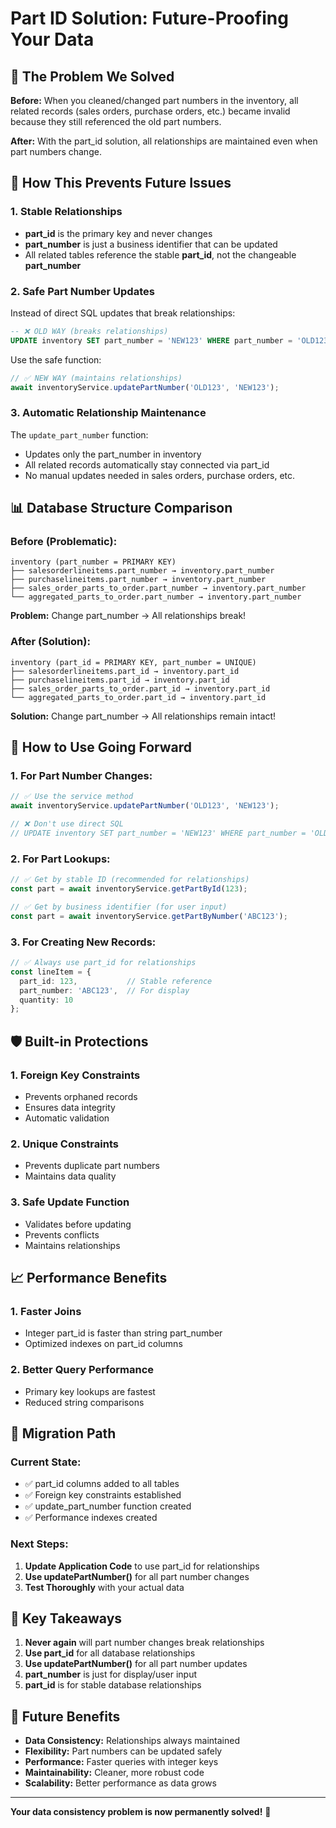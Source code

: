 # Part ID Solution: Future-Proofing Your Data

## 🎯 The Problem We Solved

**Before:** When you cleaned/changed part numbers in the inventory, all related records (sales orders, purchase orders, etc.) became invalid because they still referenced the old part numbers.

**After:** With the part_id solution, all relationships are maintained even when part numbers change.

## 🚀 How This Prevents Future Issues

### 1. **Stable Relationships**
- **part_id** is the primary key and never changes
- **part_number** is just a business identifier that can be updated
- All related tables reference the stable **part_id**, not the changeable **part_number**

### 2. **Safe Part Number Updates**
Instead of direct SQL updates that break relationships:
```sql
-- ❌ OLD WAY (breaks relationships)
UPDATE inventory SET part_number = 'NEW123' WHERE part_number = 'OLD123';
```

Use the safe function:
```typescript
// ✅ NEW WAY (maintains relationships)
await inventoryService.updatePartNumber('OLD123', 'NEW123');
```

### 3. **Automatic Relationship Maintenance**
The `update_part_number` function:
- Updates only the part_number in inventory
- All related records automatically stay connected via part_id
- No manual updates needed in sales orders, purchase orders, etc.

## 📊 Database Structure Comparison

### Before (Problematic):
```
inventory (part_number = PRIMARY KEY)
├── salesorderlineitems.part_number → inventory.part_number
├── purchaselineitems.part_number → inventory.part_number
├── sales_order_parts_to_order.part_number → inventory.part_number
└── aggregated_parts_to_order.part_number → inventory.part_number
```

**Problem:** Change part_number → All relationships break!

### After (Solution):
```
inventory (part_id = PRIMARY KEY, part_number = UNIQUE)
├── salesorderlineitems.part_id → inventory.part_id
├── purchaselineitems.part_id → inventory.part_id
├── sales_order_parts_to_order.part_id → inventory.part_id
└── aggregated_parts_to_order.part_id → inventory.part_id
```

**Solution:** Change part_number → All relationships remain intact!

## 🔧 How to Use Going Forward

### 1. **For Part Number Changes:**
```typescript
// ✅ Use the service method
await inventoryService.updatePartNumber('OLD123', 'NEW123');

// ❌ Don't use direct SQL
// UPDATE inventory SET part_number = 'NEW123' WHERE part_number = 'OLD123';
```

### 2. **For Part Lookups:**
```typescript
// ✅ Get by stable ID (recommended for relationships)
const part = await inventoryService.getPartById(123);

// ✅ Get by business identifier (for user input)
const part = await inventoryService.getPartByNumber('ABC123');
```

### 3. **For Creating New Records:**
```typescript
// ✅ Always use part_id for relationships
const lineItem = {
  part_id: 123,           // Stable reference
  part_number: 'ABC123',  // For display
  quantity: 10
};
```

## 🛡️ Built-in Protections

### 1. **Foreign Key Constraints**
- Prevents orphaned records
- Ensures data integrity
- Automatic validation

### 2. **Unique Constraints**
- Prevents duplicate part numbers
- Maintains data quality

### 3. **Safe Update Function**
- Validates before updating
- Prevents conflicts
- Maintains relationships

## 📈 Performance Benefits

### 1. **Faster Joins**
- Integer part_id is faster than string part_number
- Optimized indexes on part_id columns

### 2. **Better Query Performance**
- Primary key lookups are fastest
- Reduced string comparisons

## 🔄 Migration Path

### Current State:
- ✅ part_id columns added to all tables
- ✅ Foreign key constraints established
- ✅ update_part_number function created
- ✅ Performance indexes created

### Next Steps:
1. **Update Application Code** to use part_id for relationships
2. **Use updatePartNumber()** for all part number changes
3. **Test Thoroughly** with your actual data

## 🎯 Key Takeaways

1. **Never again** will part number changes break relationships
2. **Use part_id** for all database relationships
3. **Use updatePartNumber()** for all part number updates
4. **part_number** is just for display/user input
5. **part_id** is for stable database relationships

## 🚀 Future Benefits

- **Data Consistency:** Relationships always maintained
- **Flexibility:** Part numbers can be updated safely
- **Performance:** Faster queries with integer keys
- **Maintainability:** Cleaner, more robust code
- **Scalability:** Better performance as data grows

---

**Your data consistency problem is now permanently solved!** 🎉
